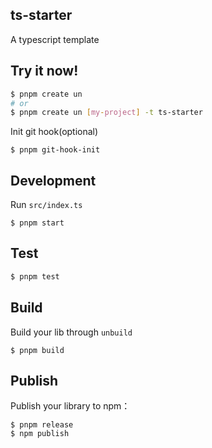 ## ts-starter

A typescript template

## Try it now!

```bash
$ pnpm create un
# or
$ pnpm create un [my-project] -t ts-starter
```

Init git hook(optional)

```shell
$ pnpm git-hook-init
```

## Development

Run `src/index.ts`

```shell
$ pnpm start
```

## Test

```bash
$ pnpm test
```

## Build

Build your lib through `unbuild`

```shell
$ pnpm build
```

## Publish

Publish your library to npm：

```shell
$ pnpm release
$ npm publish
```